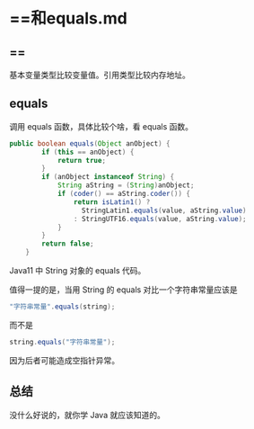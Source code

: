 # ==和equals.md

## ==

基本变量类型比较变量值。引用类型比较内存地址。

## equals

调用 equals 函数，具体比较个啥，看 equals 函数。

```java
public boolean equals(Object anObject) {
        if (this == anObject) {
            return true;
        }
        if (anObject instanceof String) {
            String aString = (String)anObject;
            if (coder() == aString.coder()) {
                return isLatin1() ? 
                  StringLatin1.equals(value, aString.value)
                : StringUTF16.equals(value, aString.value);
            }
        }
        return false;
    }
```

Java11 中 String 对象的 equals 代码。

值得一提的是，当用 String 的 equals 对比一个字符串常量应该是 

```java
"字符串常量".equals(string);
```

而不是

```java
string.equals("字符串常量");
```

因为后者可能造成空指针异常。



## 总结

没什么好说的，就你学 Java 就应该知道的。


